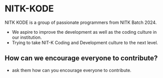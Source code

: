 # NITK-KODE

NITK KODE is a group of passionate programmers from NITK Batch 2024.
- We aspire to improve the development as well as the coding culture in our institution.
- Trying to take NIT-K Coding and Development culture to the next level.

## How can we encourage everyone to contribute?
- ask them how can you encourage everyone to contribute.
